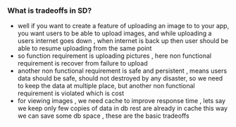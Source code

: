 ### What is tradeoffs in SD?
- well if you want to create a feature of uploading an image to to your app, you want users to be able to upload images, and while uploading a users internet goes down , when internet is back up then user should be able to resume uploading from the same point
- so function requirement is uploading pictures , here non functional requirement is recover from failure to upload
- another non functional requirement is safe and persistent , means users data should be safe, should not destroyed by any disaster, so we need to keep the data at multiple place, but another non functional requirement is violated which is cost
- for viewing images , we need cache to improve response time , lets say we keep only few copies of data in db rest are already in cache this way we can save some db space , these are the basic tradeoffs

